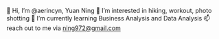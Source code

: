 👋 Hi, I’m @aerincyn, Yuan Ning
👀 I’m interested in hiking, workout, photo shotting
🌱 I’m currently learning Business Analysis and Data Analysis 
📫 reach out to me via ning972@gmail.com

<!---
aerincyn/aerincyn is a ✨ special ✨ repository because its `README.md` (this file) appears on your GitHub profile.
You can click the Preview link to take a look at your changes.
--->
